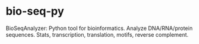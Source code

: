 # bio-seq-py
BioSeqAnalyzer: Python tool for bioinformatics. Analyze DNA/RNA/protein sequences. Stats, transcription, translation, motifs, reverse complement.
